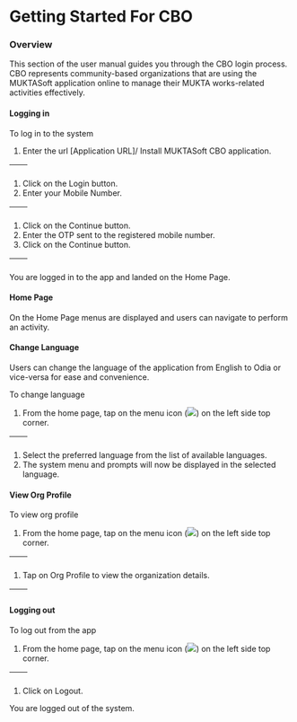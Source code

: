 # Getting Started For CBO

### Overview <a href="#_25ucugk0n5t1" id="_25ucugk0n5t1"></a>

This section of the user manual guides you through the CBO login process. CBO represents community-based organizations that are using the MUKTASoft application online to manage their MUKTA works-related activities effectively.

#### Logging in <a href="#_q7o9e4i82bi2" id="_q7o9e4i82bi2"></a>

To log in to the system

1. Enter the url \[Application URL]/ Install MUKTASoft CBO application.

| <img src="../../../../.gitbook/assets/0 (1).jpeg" alt="" data-size="original"> | <img src="../../../../.gitbook/assets/1 (4).jpeg" alt="" data-size="original"> |
| ------------------------------------------------------------------------------ | ------------------------------------------------------------------------------ |

1. Click on the Login button.
2. Enter your Mobile Number.

| <img src="../../../../.gitbook/assets/2 (2).jpeg" alt="" data-size="original"> | <img src="../../../../.gitbook/assets/3 (3).jpeg" alt="" data-size="original"> |
| ------------------------------------------------------------------------------ | ------------------------------------------------------------------------------ |

1. Click on the Continue button.
2. Enter the OTP sent to the registered mobile number.
3. Click on the Continue button.

| <img src="../../../../.gitbook/assets/4.jpeg" alt="" data-size="original"> | <img src="../../../../.gitbook/assets/5 (2).jpeg" alt="" data-size="original"> |
| -------------------------------------------------------------------------- | ------------------------------------------------------------------------------ |

You are logged in to the app and landed on the Home Page.

#### Home Page <a href="#_th0pisijzcww" id="_th0pisijzcww"></a>

On the Home Page menus are displayed and users can navigate to perform an activity.

#### Change Language <a href="#_id3wlre5gufw" id="_id3wlre5gufw"></a>

Users can change the language of the application from English to Odia or vice-versa for ease and convenience.

To change language

1. From the home page, tap on the menu icon (![](../../../../.gitbook/assets/6.png)) on the left side top corner.

| <img src="../../../../.gitbook/assets/7 (2).jpeg" alt="" data-size="original"> | <img src="../../../../.gitbook/assets/8.jpeg" alt="" data-size="original"> |
| ------------------------------------------------------------------------------ | -------------------------------------------------------------------------- |

1. Select the preferred language from the list of available languages.
2. The system menu and prompts will now be displayed in the selected language.

#### View Org Profile <a href="#_95zo2uhk62j3" id="_95zo2uhk62j3"></a>

To view org profile

1. From the home page, tap on the menu icon (![](../../../../.gitbook/assets/9.png)) on the left side top corner.

| <img src="../../../../.gitbook/assets/10.jpeg" alt="" data-size="original"> | <img src="../../../../.gitbook/assets/11.jpeg" alt="" data-size="original"> |
| --------------------------------------------------------------------------- | --------------------------------------------------------------------------- |

1. Tap on Org Profile to view the organization details.

| <img src="../../../../.gitbook/assets/12.jpeg" alt="" data-size="original"> | <img src="../../../../.gitbook/assets/13.jpeg" alt="" data-size="original"> |
| --------------------------------------------------------------------------- | --------------------------------------------------------------------------- |

#### Logging out <a href="#_4crhlnimv28n" id="_4crhlnimv28n"></a>

To log out from the app

1. From the home page, tap on the menu icon (![](../../../../.gitbook/assets/14.png)) on the left side top corner.

| <img src="../../../../.gitbook/assets/15.jpeg" alt="" data-size="original"> | <img src="../../../../.gitbook/assets/16.jpeg" alt="" data-size="original"> |
| --------------------------------------------------------------------------- | --------------------------------------------------------------------------- |

1. Click on Logout.

You are logged out of the system.
